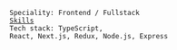 <code>Speciality: Frontend / Fullstack</code><br>
<code>[Skills](SKILLS.md)</code><br>
<code>Tech stack: TypeScript, React, Next.js, Redux, Node.js, Express</code>
